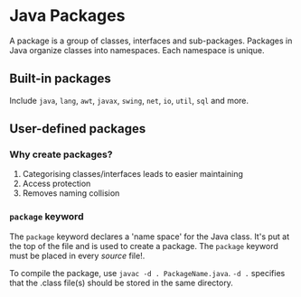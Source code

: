 # Java Packages

A package is a group of classes, interfaces and sub-packages. Packages in Java organize classes into namespaces. Each namespace is unique. 

## Built-in packages
Include `java`, `lang`, `awt`, `javax`, `swing`, `net`, `io`, `util`, `sql` and more.

[Chart]: "https://facingissuesonitcom.files.wordpress.com/2019/09/java-most-common-built-in-packages.jpg"


## User-defined packages

### Why create packages?
1. Categorising classes/interfaces leads to easier maintaining
2. Access protection
3. Removes naming collision

### `package` keyword
The `package` keyword declares a 'name space' for the Java class. It's put at the top of the file and is used to create a package. The `package` keyword must be placed in every _source_ file!.

To compile the package, use `javac -d . PackageName.java`.
`-d .` specifies that the .class file(s) should be stored in the same directory. 
